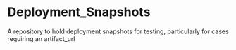 Deployment_Snapshots
====================

A repository to hold deployment snapshots for testing, particularly for cases requiring an artifact_url
